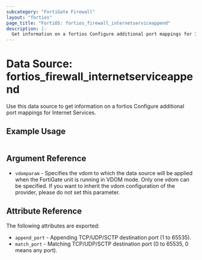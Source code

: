 ```yaml
---
subcategory: "FortiGate Firewall"
layout: "fortios"
page_title: "FortiOS: fortios_firewall_internetserviceappend"
description: |-
  Get information on a fortios Configure additional port mappings for Internet Services.
---
```


# Data Source: fortios_firewall_internetserviceappend
Use this data source to get information on a fortios Configure additional port mappings for Internet Services.


## Example Usage

```hcl

```

## Argument Reference

* `vdomparam` - Specifies the vdom to which the data source will be applied when the FortiGate unit is running in VDOM mode. Only one vdom can be specified. If you want to inherit the vdom configuration of the provider, please do not set this parameter.

## Attribute Reference

The following attributes are exported:

* `append_port` - Appending TCP/UDP/SCTP destination port (1 to 65535).
* `match_port` - Matching TCP/UDP/SCTP destination port (0 to 65535, 0 means any port).
